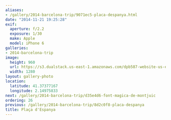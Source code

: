 ```yaml
---
aliases:
- /gallery/2014-barcelona-trip/9071ec5-placa-despanya.html
date: "2014-11-21 19:25:28"
exif:
  aperture: f/2.2
  exposure: 1/30
  make: Apple
  model: iPhone 6
galleries:
- 2014-barcelona-trip
image:
  height: 960
  url: https://s3.dualstack.us-east-1.amazonaws.com/dpb587-website-us-east-1/asset/gallery/2014-barcelona-trip/9071ec5-placa-despanya~1280.jpg
  width: 1280
layout: gallery-photo
location:
  latitude: 41.37377167
  longitude: 2.14975833
next: /gallery/2014-barcelona-trip/d35e4d6-font-magica-de-montjuic
ordering: 26
previous: /gallery/2014-barcelona-trip/8d2c0f8-placa-despanya
title: Plaça d'Espanya
---
```

